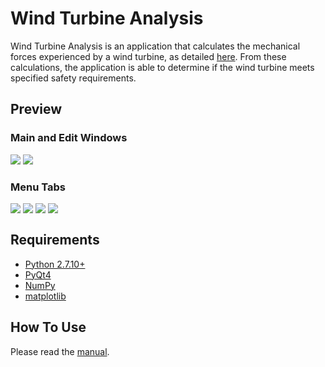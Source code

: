 Wind Turbine Analysis
=======
Wind Turbine Analysis is an application that calculates the mechanical forces experienced by a wind turbine, as detailed [here](https://github.com/1Paint/Wind-Turbine-Analysis/blob/master/documentation/tubine_details.pdf). From these calculations, the application is able to determine if the wind turbine meets specified safety requirements.

Preview
-------

### Main and Edit Windows

<img src="http://i.imgur.com/zCkjmgf.png">
<img src="http://i.imgur.com/UJnDboS.png">

### Menu Tabs
<img align="top" src="http://i.imgur.com/46hX3Bp.png">
<img align="top" src="http://i.imgur.com/CmDmRUK.png">
<img align="top" src="http://i.imgur.com/3wV8P4f.png">
<img align="top" src="http://i.imgur.com/jfxwcIY.png">

Requirements
-------
* [Python 2.7.10+](https://www.python.org/downloads/)
* [PyQt4](https://www.riverbankcomputing.com/software/pyqt/download)
* [NumPy](http://www.scipy.org/scipylib/download.html)
* [matplotlib](http://matplotlib.org/downloads.html)

How To Use
-------
Please read the [manual](https://github.com/1Paint/Wind-Turbine-Analysis/blob/master/documentation/application-usage/app_manual.pdf).
